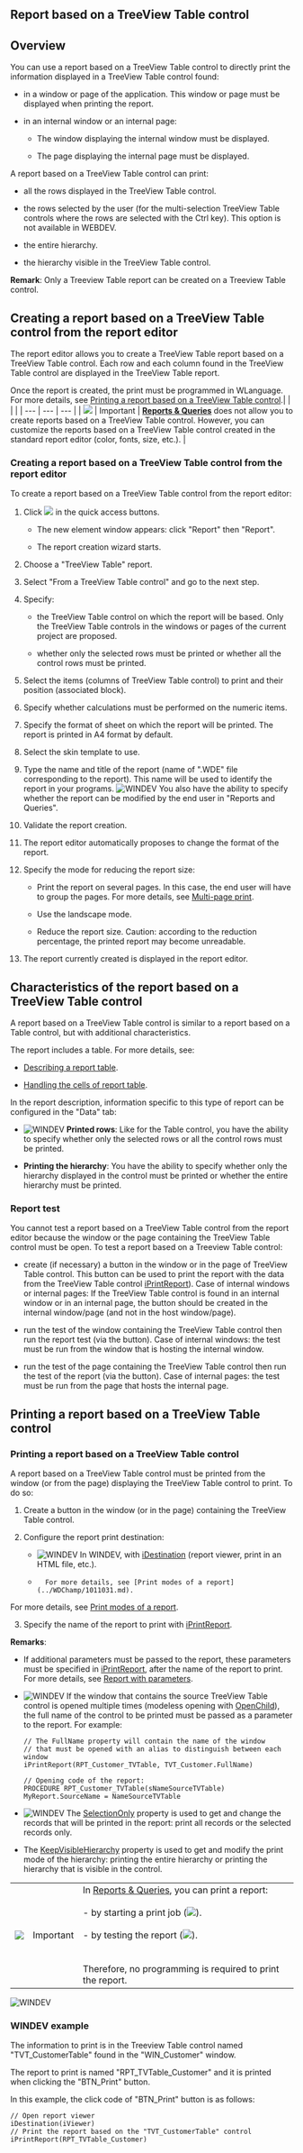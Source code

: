 
## Report based on a TreeView Table control
			

<a name="NOTE1"></a>
<a name="NOTE1_1"></a>


## Overview
<a name="overview_ELTTEXTE000285"></a>
You can use a report based on a TreeView Table control to directly print the information displayed in a TreeView Table control found:

- in a window or page of the application. This window or page must be displayed when printing the report.

- in an internal window or an internal page: 

	- The window displaying the internal window must be displayed.

	- The page displaying the internal page must be displayed.







A report based on a TreeView Table control can print:

- all the rows displayed in the TreeView Table control.

- the rows selected by the user (for the multi-selection TreeView Table controls where the rows are selected with the Ctrl key). This option is not available in WEBDEV.

- the entire hierarchy. 

- the hierarchy visible in the TreeView Table control. 




**Remark**: Only a Treeview Table report can be created on a Treeview Table control. 

<a name="NOTE2"></a>
<a name="NOTE2_1"></a>


## Creating a report based on a TreeView Table control from the report editor
<a name="creating_report_based_treeview_table_control_from_the_report_editor_ELTTEXTE000309"></a>
The report editor allows you to create a TreeView Table report based on a TreeView Table control. Each row and each column found in the TreeView Table control are displayed in the TreeView Table report. 

Once the report is created, the print must be programmed in WLanguage. For more details, see [Printing a report based on a TreeView Table control](#NOTE4_1).|   |   |   |
| --- | --- | --- |
| ![](https://doc.pcsoft.fr/en-US/images/image.awp?langid=3&name=ER.png) | Important | [**Reports & Queries**](../Presentation/3088004.md) does not allow you to create reports based on a TreeView Table control. However, you can customize the reports based on a TreeView Table control created in the standard report editor (color, fonts, size, etc.). |




<a name="NOTE2_2"></a>


### Creating a report based on a TreeView Table control from the report editor
<a name="creating_report_based_treeview_table_control_from_the_report_editor_ELTPARAGRAPHE000046"></a>

To create a report based on a TreeView Table control from the report editor: 

1. Click ![](https://doc.pcsoft.fr/en-US/images/image.awp?langid=3&name=ico_nouveau.gif) in the quick access buttons. 

	- The new element window appears: click "Report" then "Report". 

	- The report creation wizard starts.




2. Choose a "TreeView Table" report. 

3. Select "From a TreeView Table control" and go to the next step. 

4. Specify: 

	- the TreeView Table control on which the report will be based. Only the TreeView Table controls in the windows or pages of the current project are proposed.

	- whether only the selected rows must be printed or whether all the control rows must be printed. 




5. Select the items (columns of TreeView Table control) to print and their position (associated block). 

6. Specify whether calculations must be performed on the numeric items.

7. Specify the format of sheet on which the report will be printed. The report is printed in A4 format by default.

8. Select the skin template to use. 

9. Type the name and title of the report (name of ".WDE" file corresponding to the report). This name will be used to identify the report in your programs.
	![WINDEV](https://doc.pcsoft.fr/ext/images/us/WD.png) You also have the ability to specify whether the report can be modified by the end user in "Reports and Queries". 

10. Validate the report creation. 

11. The report editor automatically proposes to change the format of the report. 

12. Specify the mode for reducing the report size: 

	- Print the report on several pages. In this case, the end user will have to group the pages. For more details, see [Multi-page print](../WDChamp/1011065.md). 

	- Use the landscape mode. 

	- Reduce the report size. Caution: according to the reduction percentage, the printed report may become unreadable. 




13. The report currently created is displayed in the report editor.




<a name="NOTE3"></a>
<a name="NOTE3_1"></a>


## Characteristics of the report based on a TreeView Table control
<a name="characteristics_the_report_based_treeview_table_control_ELTTEXTE000357"></a>
A report based on a TreeView Table control is similar to a report based on a Table control, but with additional characteristics. 

The report includes a table. For more details, see: 

- [Describing a report table](../WDChamp/1013051.md). 

- [Handling the cells of report table](../WDChamp/1013049.md). 




In the report description, information specific to this type of report can be configured in the "Data" tab: 

- ![WINDEV](https://doc.pcsoft.fr/ext/images/us/WD.png) **Printed rows**: Like for the Table control, you have the ability to specify whether only the selected rows or all the control rows must be printed.

- **Printing the hierarchy**: You have the ability to specify whether only the hierarchy displayed in the control must be printed or whether the entire hierarchy must be printed. 



<a name="NOTE3_2"></a>


### Report test
<a name="report_test_ELTPARAGRAPHE000111"></a>

You cannot test a report based on a TreeView Table control from the report editor because the window or the page containing the TreeView Table control must be open. To test a report based on a Treeview Table control:

- create (if necessary) a button in the window or in the page of TreeView Table control. This button can be used to print the report with the data from the TreeView Table control [iPrintReport](../WDLang5/3046032.md)). 
	Case of internal windows or internal pages: If the TreeView Table control is found in an internal window or in an internal page, the button should be created in the internal window/page (and not in the host window/page).

- run the test of the window containing the TreeView Table control then run the report test (via the button).
	Case of internal windows: the test must be run from the window that is hosting the internal window.

- run the test of the page containing the TreeView Table control then run the test of the report (via the button).
	Case of internal pages: the test must be run from the page that hosts the internal page.








<a name="NOTE4"></a>
<a name="NOTE4_1"></a>


## Printing a report based on a TreeView Table control
<a name="printing_report_based_treeview_table_control_ELTTEXTE000387"></a>


### Printing a report based on a TreeView Table control
<a name="printing_report_based_treeview_table_control_ELTPARAGRAPHE000134"></a>

A report based on a TreeView Table control must be printed from the window (or from the page) displaying the TreeView Table control to print. To do so:

1. Create a button in the window (or in the page) containing the TreeView Table control.

2. Configure the report print destination:

	- ![WINDEV](https://doc.pcsoft.fr/ext/images/us/WD.png) In WINDEV, with [iDestination](../WDLang5/3046074.md) (report viewer, print in an HTML file, etc.).

	- 
			For more details, see [Print modes of a report](../WDChamp/1011031.md).


 For more details, see [Print modes of a report](../WDChamp/1011031.md).

3. Specify the name of the report to print with [iPrintReport](../WDLang5/3046032.md).




**Remarks**:

- If additional parameters must be passed to the report, these parameters must be specified in [iPrintReport](../WDLang5/3046032.md), after the name of the report to print. For more details, see [Report with parameters](../WDChamp/1011008.md).

- ![WINDEV](https://doc.pcsoft.fr/ext/images/us/WD.png) If the window that contains the source TreeView Table control is opened multiple times (modeless opening with [OpenChild](../WDLang1/3038021.md)), the full name of the control to be printed must be passed as a parameter to the report. For example: 
	
	```wl
	// The FullName property will contain the name of the window
	// that must be opened with an alias to distinguish between each window
	iPrintReport(RPT_Customer_TVTable, TVT_Customer.FullName)
	```

	```wl
	// Opening code of the report: 
	PROCEDURE RPT_Customer_TVTable(sNameSourceTVTable)
	MyReport.SourceName = NameSourceTVTable
	```


- ![WINDEV](https://doc.pcsoft.fr/ext/images/us/WD.png) The [SelectionOnly](../Proprietes/2511017.md) property is used to get and change the records that will be printed in the report: print all records or the selected records only.

- The [KeepVisibleHierarchy](../Proprietes/1000021055.md) property is used to get and modify the print mode of the hierarchy: printing the entire hierarchy or printing the hierarchy that is visible in the control.


|   |   |   |
| --- | --- | --- |
| ![](https://doc.pcsoft.fr/en-US/images/image.awp?langid=3&name=ER.png) | Important | In [Reports & Queries](../Presentation/3088004.md), you can print a report:<br><br>- by starting a print job (![](https://doc.pcsoft.fr/en-US/images/image.awp?langid=3&name=Ico_Imprimer.gif)). <br><br>- by testing the report (![](https://doc.pcsoft.fr/en-US/images/image.awp?langid=3&name=Ico_Go_Fenetre_WD_bl.gif)). <br><br><br>Therefore, no programming is required to print the report. |






![WINDEV](https://doc.pcsoft.fr/ext/images/us/WD.png) 

### WINDEV example
<a name="windev_example_ELTPARAGRAPHE000215"></a>

The information to print is in the Treeview Table control named "TVT_CustomerTable" found in the "WIN_Customer" window.

The report to print is named "RPT_TVTable_Customer" and it is printed when clicking the "BTN_Print" button.

In this example, the click code of "BTN_Print" button is as follows: 


```wl
// Open report viewer
iDestination(iViewer)
// Print the report based on the "TVT_CustomerTable" control 
iPrintReport(RPT_TVTable_Customer)
```

<a name="NOTE5_3"></a>


